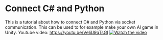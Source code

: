 # Connect C# and Python
This is a tutorial about how to connect C# and Python via socket communication. This can be used to for example make your own AI game in Unity. Youtube video: https://youtu.be/VeIiU9qTsGI
[![Watch the video](https://img.youtube.com/vi/VeIiU9qTsGI/maxresdefault.jpg)](https://youtu.be/T-D1KVIuvjA)
